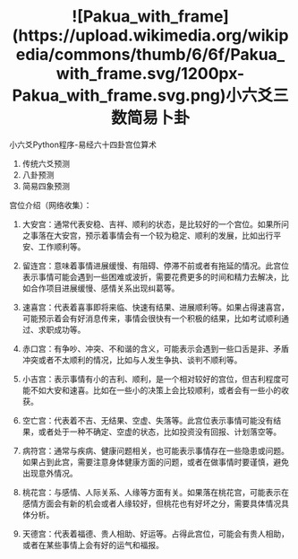 <h1 align="center">![Pakua_with_frame](https://upload.wikimedia.org/wikipedia/commons/thumb/6/6f/Pakua_with_frame.svg/1200px-Pakua_with_frame.svg.png)小六爻三数简易卜卦</h1>

小六爻Python程序-易经六十四卦宫位算术

1. 传统六爻预测
2. 八卦预测
3. 简易四象预测


宫位介绍（网络收集）：

1. 大安宫：通常代表安稳、吉祥、顺利的状态，是比较好的一个宫位。如果所问之事落在大安宫，预示着事情会有一个较为稳定、顺利的发展，比如出行平安、工作顺利等。

2. 留连宫：意味着事情进展缓慢、有阻碍、停滞不前或者有拖延的情况。此宫位表示事情可能会遇到一些困难或波折，需要花费更多的时间和精力去解决，比如合作项目进展缓慢、感情关系出现纠葛等。

3. 速喜宫：代表着喜事即将来临、快速有结果、进展顺利等。如果占得速喜宫，可能预示着会有好消息传来，事情会很快有一个积极的结果，比如考试顺利通过、求职成功等。

4. 赤口宫：有争吵、冲突、不和谐的含义，可能表示会遇到一些口舌是非、矛盾冲突或者不太顺利的情况，比如与人发生争执、谈判不顺利等。

5. 小吉宫：表示事情有小的吉利、顺利，是一个相对较好的宫位，但吉利程度可能不如大安和速喜。比如在一些小的决策上会比较顺利，或者会有一些小的收获。

6. 空亡宫：代表着不吉、无结果、空虚、失落等。此宫位表示事情可能没有结果，或者处于一种不确定、空虚的状态，比如投资没有回报、计划落空等。

7. 病符宫：通常与疾病、健康问题相关，也可能表示事情存在一些隐患或问题。如果占到此宫，需要注意身体健康方面的问题，或者在做事情时要谨慎，避免出现意外情况。

8. 桃花宫：与感情、人际关系、人缘等方面有关。如果落在桃花宫，可能表示在感情方面会有新的机会或者人缘较好，但桃花也有好坏之分，需要具体情况具体分析。

9. 天德宫：代表着福德、贵人相助、好运等。占得此宫位，可能会有贵人相助，或者在某些事情上会有好的运气和福报。
